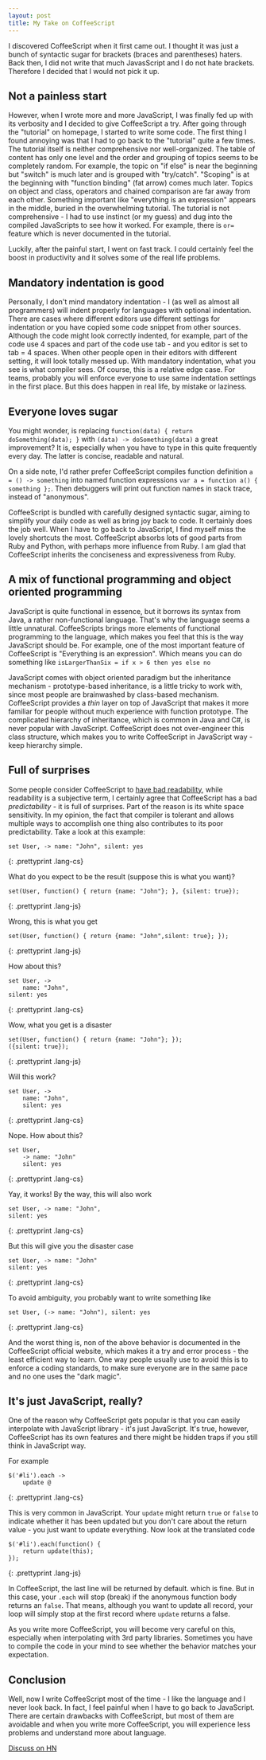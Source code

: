```yaml
---
layout: post
title: My Take on CoffeeScript
---
```


I discovered CoffeeScript when it first came out. I thought it was just a bunch of syntactic sugar for brackets (braces and parentheses) haters. Back then, I did not write that much JavasScript and I do not hate brackets. Therefore I decided that I would not pick it up.

## Not a painless start

However, when I wrote more and more JavaScript, I was finally fed up with its verbosity and I decided to give CoffeeScript a try. After going through the "tutorial" on homepage, I started to write some code. The first thing I found annoying was that I had to go back to the "tutorial" quite a few times. The tutorial itself is neither comprehensive nor well-organized. The table of content has only one level and the order and grouping of topics seems to be completely random. For example, the topic on "if else" is near the beginning but "switch" is much later and is grouped with "try/catch". "Scoping" is at the beginning with "function binding" (fat arrow) comes much later. Topics on object and class, operators and chained comparison are far away from each other. Something important like "everything is an expression" appears in the middle, buried in the overwhelming tutorial. The tutorial is not comprehensive - I had to use instinct (or my guess) and dug into the compiled JavaScripts to see how it worked. For example, there is `or=` feature which is never documented in the tutorial.

Luckily, after the painful start, I went on fast track. I could certainly feel the boost in productivity and it solves some of the real life problems.

## Mandatory indentation is good

Personally, I don't mind mandatory indentation - I (as well as almost all programmers) will indent properly for languages with optional indentation. There are cases where different editors use different settings for indentation or you have copied some code snippet from other sources. Although the code might look correctly indented, for example, part of the code use 4 spaces and part of the code use tab  - and you editor is set to tab = 4 spaces. When other people open in their editors with different setting, it will look totally messed up. With mandatory indentation, what you see is what compiler sees. Of course, this is a relative edge case. For teams, probably you will enforce everyone to use same indentation settings in the first place. But this does happen in real life, by mistake or laziness.

## Everyone loves sugar

You might wonder, is replacing `function(data) { return doSomething(data); }` with `(data) -> doSomething(data)` a great improvement? It is, especially when you have to type in this quite frequently every day. The latter is concise, readable and natural.

On a side note, I'd rather prefer CoffeeScript compiles function definition `a = () -> something` into named function expressions `var a = function a() { something };`. Then debuggers will print out function names in stack trace, instead of "anonymous".

CoffeeScript is bundled with carefully designed syntactic sugar, aiming to simplify your daily code as well as bring joy back to code. It certainly does the job well. When I have to go back to JavaScript, I find myself miss the lovely shortcuts the most. CoffeeScript absorbs lots of good parts from Ruby and Python, with perhaps more influence from Ruby. I am glad that CoffeeScript inherits the conciseness and expressiveness from Ruby.

## A mix of functional programming and object oriented programming

JavaScript is quite functional in essence, but it borrows its syntax from Java, a rather non-functional language. That's why the language seems a little unnatural. CoffeeScripts brings more elements of functional programming to the language, which makes you feel that this is the way JavaScript should be. For example, one of the most important feature of CoffeeScript is "Everything is an expression". Which means you can do something like `isLargerThanSix = if x > 6 then yes else no`

JavaScript comes with object oriented paradigm but the inheritance mechanism - prototype-based inheritance, is a little tricky to work with, since most people are brainwashed by class-based mechanism. CoffeeScript provides a *thin* layer on top of JavaScript that makes it more familiar for people without much experience with function prototype. The complicated hierarchy of inheritance, which is common in Java and C#, is never popular with JavaScript. CoffeeScript does not over-engineer this class structure, which makes you to write CoffeeScript in JavaScript way - keep hierarchy simple.

## Full of surprises

Some people consider CoffeeScript to [have bad readability](http://ceronman.com/2012/09/17/coffeescript-less-typing-bad-readability/), while readability is a subjective term, I certainly agree that CoffeeScript has a bad *predictability* - it is full of surprises. Part of the reason is its white space sensitivity. In my opinion, the fact that compiler is tolerant and allows multiple ways to accomplish one thing also contributes to its poor predictability. Take a look at this example:

	set User, -> name: "John", silent: yes
{: .prettyprint .lang-cs}

What do you expect to be the result (suppose this is what you want)?

	set(User, function() { return {name: "John"}; }, {silent: true});
{: .prettyprint .lang-js}

Wrong, this is what you get
	
	set(User, function() { return {name: "John",silent: true}; });
{: .prettyprint .lang-js}

How about this?

	set User, -> 
		name: "John",
	silent: yes
{: .prettyprint .lang-cs}

Wow, what you get is a disaster

	set(User, function() { return {name: "John"}; });
	({silent: true});
{: .prettyprint .lang-js}

Will this work?

	set User, -> 
		name: "John",
		silent: yes
{: .prettyprint .lang-cs}

Nope. How about this?
	
	set User,
		-> name: "John"
		silent: yes
{: .prettyprint .lang-cs}

Yay, it works! By the way, this will also work

	set User, -> name: "John",
	silent: yes
{: .prettyprint .lang-cs}

But this will give you the disaster case

	set User, -> name: "John"
	silent: yes
{: .prettyprint .lang-cs}

To avoid ambiguity, you probably want to write something like

	set User, (-> name: "John"), silent: yes
{: .prettyprint .lang-cs}

And the worst thing is, non of the above behavior is documented in the CoffeeScript official website, which makes it a try and error process - the least efficient way to learn. One way people usually use to avoid this is to enforce a coding standards, to make sure everyone are in the same pace and no one uses the "dark magic".

## It's just JavaScript, really?

One of the reason why CoffeeScript gets popular is that you can easily interpolate with JavaScript library - it's just JavaScript. It's true, however, CoffeeScript has its own features and there might be hidden traps if you still think in JavaScript way.

For example

	$('#li').each ->
		update @
{: .prettyprint .lang-cs}

This is very common in JavaScript. Your `update` might return `true` or `false` to indicate whether it has been updated but you don't care about the return value - you just want to update everything. Now look at the translated code

	$('#li').each(function() {
		return update(this);
	});
{: .prettyprint .lang-js}

In CoffeeScript, the last line will be returned by default. which is fine. But in this case, your `.each` will stop (break) if the anonymous function body returns an `false`. That means, although you want to update all record, your loop will simply stop at the first record where `update` returns a false.

As you write more CoffeeScript, you will become very careful on this, especially when interpolating with 3rd party libraries. Sometimes you have to compile the code in your mind to see whether the behavior matches your expectation.

## Conclusion

Well, now I write CoffeeScript most of the time - I like the language and I never look back. In fact, I feel painful when I have to go back to JavaScript. There are certain drawbacks with CoffeeScript, but most of them are avoidable and when you write more CoffeeScript, you will experience less problems and understand more about language.

[Discuss on HN](https://news.ycombinator.com/item?id=5389054)